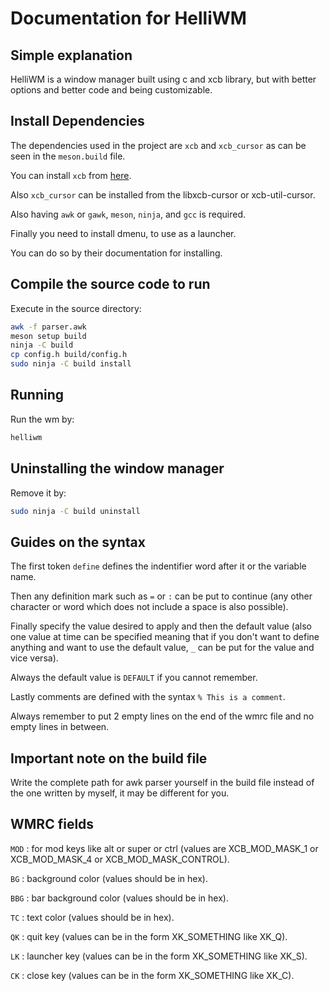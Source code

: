 # Documentation for HelliWM

## Simple explanation
HelliWM is a window manager built using c and xcb library, but with better options and better code and being customizable.

## Install Dependencies
The dependencies used in the project are `xcb` and `xcb_cursor` as can be seen in the `meson.build` file.

You can install `xcb` from [here](https://xcb.freedesktop.org/dist/).

Also `xcb_cursor` can be installed from the libxcb-cursor or xcb-util-cursor.

Also having `awk` or `gawk`, `meson`, `ninja`, and `gcc` is required.

Finally you need to install dmenu, to use as a launcher. 

You can do so by their documentation for installing.

## Compile the source code to run
Execute in the source directory:
```bash
awk -f parser.awk
meson setup build
ninja -C build
cp config.h build/config.h
sudo ninja -C build install
```
## Running
Run the wm by:
```sh
helliwm
```
## Uninstalling the window manager
Remove it by:
```sh
sudo ninja -C build uninstall
```

## Guides on the syntax
The first token `define` defines the indentifier word after it or the variable name.

Then any definition mark such as `=` or `:` can be put to continue (any other character or word which does not include a space is also possible).

Finally specify the value desired to apply and then the default value (also one value at time can be specified meaning that if you don't want to define anything and want to use the default value, `_` can be put for the value and vice versa).

Always the default value is `DEFAULT` if you cannot remember.

Lastly comments are defined with the syntax `% This is a comment`.

Always remember to put 2 empty lines on the end of the wmrc file and no empty lines in between.

## Important note on the build file
Write the complete path for awk parser yourself in the build file instead of the one written by myself, it may be different for you.

## WMRC fields
`MOD` : for mod keys like alt or super or ctrl (values are XCB_MOD_MASK_1 or XCB_MOD_MASK_4 or XCB_MOD_MASK_CONTROL).

`BG` : background color (values should be in hex).

`BBG` : bar background color (values should be in hex).

`TC` : text color (values should be in hex).

`QK` : quit key (values can be in the form XK_SOMETHING like XK_Q).

`LK` : launcher key (values can be in the form XK_SOMETHING like XK_S).

`CK` : close key (values can be in the form XK_SOMETHING like XK_C).
